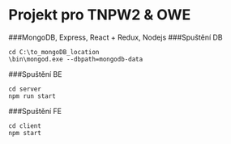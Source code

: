 Projekt pro TNPW2 & OWE
=============
###MongoDB, Express, React + Redux, Nodejs
###Spuštění DB
```shell
cd C:\to_mongoDB_location
\bin\mongod.exe --dbpath=mongodb-data
```


###Spuštění BE
```shell
cd server
npm run start
```


###Spuštění FE
```shell
cd client
npm start
```

